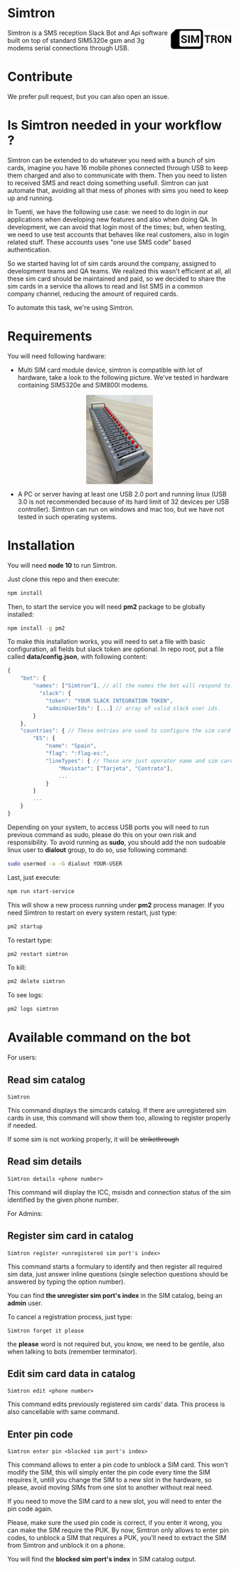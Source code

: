 # Simtron

<p>
  <img align="right" height="45" src="simtrnLogo.png">
  Simtron is a SMS reception Slack Bot and Api software built on top of standard SIM5320e gsm and 3g modems serial connections through USB.
</p>

# Contribute

We prefer pull request, but you can also open an issue.

# Is Simtron needed in your workflow ?

Simtron can be extended to do whatever you need with a bunch of sim cards, imagine you have 16 mobile phones connected through USB to keep them charged and also to communicate with them. Then you need to listen to received SMS and react doing something usefull. Simtron can just automate that, avoiding all that mess of phones with sims you need to keep up and running.

In Tuenti, we have the following use case: we need to do login in our applications when developing new features and also when doing QA. In development, we can avoid that login most of the times; but, when testing, we need to use test accounts that behaves like real customers, also in login related stuff. These accounts uses "one use SMS code" based authentication.

So we started having lot of sim cards around the company, assigned to development teams and QA teams. We realized this wasn't efficient at all, all these sim card should be maintained and paid, so we decided to share the sim cards in a service tha allows to read and list SMS in a common company channel, reducing the amount of required cards.

To automate this task, we're using Simtron.

# Requirements

You will need following hardware:

- Multi SIM card module device, simtron is compatible with lot of hardware, take a look to the following picture. We've tested in hardware containing SIM5320e and SIM800l modems.

<p align="center">
  <img align="center" height="200" src="sim5320emultimodem.jpg">
</p>

- A PC or server having at least one USB 2.0 port and running linux (USB 3.0 is not recommended because of its hard limit of 32 devices per USB controller). Simtron can run on windows and mac too, but we have not tested in such operating systems.

# Installation

You will need **node 10** to run Simtron.

Just clone this repo and then execute:

```bash
npm install
```
Then, to start the service you will need **pm2** package to be globally installed:

```bash
npm install -g pm2
```

To make this installation works, you will need to set a file with basic configuration, all fields but slack token are optional. In repo root, put a file called **data/config.json**, with following content:

```javascript
{
    "bot": {
        "names": ["Simtron"], // all the names the bot will respond to.
    	  "slack": {
            "token": "YOUR SLACK INTEGRATION TOKEN",
            "adminUserIds": [...] // array of valid slack user ids.
        }
    },
    "countries": { // These entries are used to configure the sim card catalog, organized by country and operator.
        "ES": {
            "name": "Spain",
            "flag": ":flag-es:",
            "lineTypes": { // These are just operator name and sim card classification
                "Movistar": ["Tarjeta", "Contrato"],
                ...
            }
        }
        ...
    }
}
```

Depending on your system, to access USB ports you will need to run previous command as sudo, please do this on your own risk and responsibility. To avoid running as **sudo**, you should add the non sudoable linux user to **dialout** group, to do so, use following command:

```bash
sudo usermod -a -G dialout YOUR-USER
```

Last, just execute:

```bash
npm run start-service
```

This will show a new process running under **pm2** process manager. If you need Simtron to restart on every system restart, just type:

```bash
pm2 startup
```
To restart type:

```bash
pm2 restart simtron
```
To kill:

```bash
pm2 delete simtron
```

To see logs:

```bash
pm2 logs simtron
```

# Available command on the bot

For users:

## Read sim catalog

```
Simtron
```

This command displays the simcards catalog. If there are unregistered sim cards in use, this command will show them too, allowing to register properly if needed.

If some sim is not working properly, it will be ~~strikethrough~~

## Read sim details

```
Simtron details <phone number>
```

This command will display the ICC, msisdn and connection status of the sim identified by the given phone number.

For Admins:

## Register sim card in catalog

```
Simtron register <unregistered sim port's index>
```

This command starts a formulary to identify and then register all required sim data, just answer inline questions (single selection questions should be answered by typing the option number).

You can find **the unregister sim port's index** in the SIM catalog, being an **admin** user.

To cancel a registration process, just type:

```
Simtron forget it please
```

the **please** word is not required but, you know, we need to be gentile, also when talking to bots (remember terminator).

## Edit sim card data in catalog

```
Simtron edit <phone number>
```

This command edits previously registered sim cards' data. This process is also cancellable with same command.

## Enter pin code

```
Simtron enter pin <blocked sim port's index>
```

This command allows to enter a pin code to unblock a SIM card. This won't modify the SIM, this will simply enter the pin code every time the SIM requires it, untill you change the SIM to a new slot in the hardware, so please, avoid moving SIMs from one slot to another without real need.

If you need to move the SIM card to a new slot, you will need to enter the pin code again.

Please, make sure the used pin code is correct, if you enter it wrong, you can make the SIM require the PUK. By now, Simtron only allows to enter pin codes, to unblock a SIM that requires a PUK, you'll need to extract the SIM from Simtron and unblock it on a phone.

You will find the **blocked sim port's index** in SIM catalog output.


